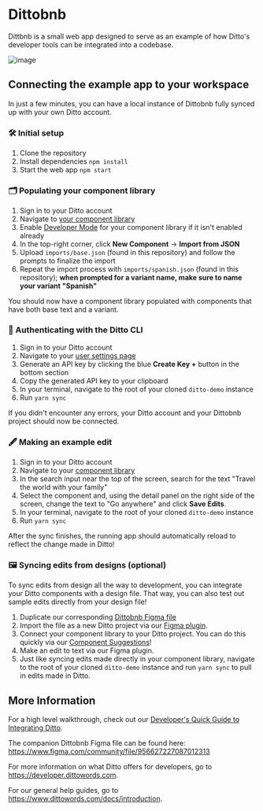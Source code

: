 # Dittobnb

Dittbnb is a small web app designed to serve as an example of how Ditto's developer tools can be integrated into a codebase.

![image](https://user-images.githubusercontent.com/13909354/112368768-aa98f280-8c98-11eb-934e-deba171bb5f0.png)

## Connecting the example app to your workspace

In just a few minutes, you can have a local instance of Dittobnb fully synced up with your own Ditto account.

### 🛠 Initial setup

1. Clone the repository
2. Install dependencies `npm install`
3. Start the web app `npm start`

### 🗂 Populating your component library

1. Sign in to your Ditto account
2. Navigate to [your component library](https://beta.dittowords.com/components/all)
3. Enable [Developer Mode](https://www.dittowords.com/docs/ditto-developer-mode) for your component library if it isn't enabled already
4. In the top-right corner, click **New Component** -> **Import from JSON**
5. Upload `imports/base.json` (found in this repository) and follow the prompts to finalize the import
6. Repeat the import process with `imports/spanish.json` (found in this repository); **when prompted for a variant name, make sure to name your variant "Spanish"**

You should now have a component library populated with components that have both base text and a variant.

### 🔐 Authenticating with the Ditto CLI

1. Sign in to your Ditto account
2. Navigate to your [user settings page](https://beta.dittowords.com/account/user)
3. Generate an API key by clicking the blue **Create Key +** button in the bottom section
4. Copy the generated API key to your clipboard
5. In your terminal, navigate to the root of your cloned `ditto-demo` instance
6. Run `yarn sync`

If you didn't encounter any errors, your Ditto account and your Dittobnb project should now be connected.

### 🖋 Making an example edit 

1. Sign in to your Ditto account
2. Navigate to your [component library](https://beta.dittowords.com/components/all)
3. In the search input near the top of the screen, search for the text "Travel the world with your family"
4. Select the component and, using the detail panel on the right side of the screen, change the text to "Go anywhere" and click **Save Edits**.
5. In your terminal, navigate to the root of your cloned `ditto-demo` instance
6. Run `yarn sync`

After the sync finishes, the running app should automatically reload to reflect the change made in Ditto!

### 🖼 Syncing edits from designs (optional) 

To sync edits from design all the way to development, you can integrate your Ditto components with a design file. That way, you can also test out sample edits directly from your design file!

1. Duplicate our corresponding [Dittobnb Figma file](https://www.figma.com/community/file/956627227087012313)
2. Import the file as a new Ditto project via our [Figma plugin](https://www.figma.com/community/plugin/798826066406007173/%E2%9C%8D%EF%B8%8F-Ditto-%7C-collaborate-on-copy). 
3. Connect your component library to your Ditto project. You can do this quickly via our [Component Suggestions](https://www.dittowords.com/blog/introducing-component-suggestions)! 
4. Make an edit to text via our Figma plugin. 
5. Just like syncing edits made directly in your component library, navigate to the root of your cloned `ditto-demo` instance and run `yarn sync` to pull in edits made in Ditto.

## More Information

For a high level walkthrough, check out our [Developer's Quick Guide to Integrating Ditto](https://www.dittowords.com/blog/a-developers-quick-guide-to-integrating-ditto).

The companion Dittobnb Figma file can be found here: https://www.figma.com/community/file/956627227087012313

For more information on what Ditto offers for developers, go to https://developer.dittowords.com.

For our general help guides, go to https://www.dittowords.com/docs/introduction. 
